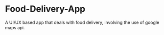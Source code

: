 # Food-Delivery-App
A UI/UX based app that deals with food delivery, involving the use of google maps api.

